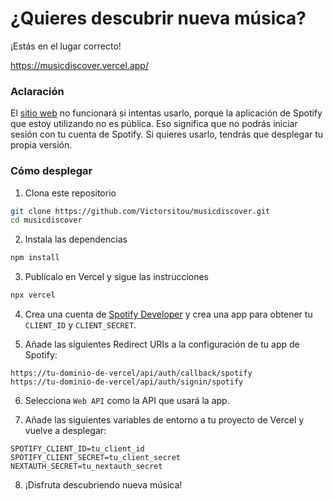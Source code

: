 # ¿Quieres descubrir nueva música?

¡Estás en el lugar correcto!

https://musicdiscover.vercel.app/

### Aclaración

El [sitio web](https://musicdiscover.vercel.app/) no funcionará si intentas usarlo, porque la aplicación de Spotify que estoy utilizando no es pública. Eso significa que no podrás iniciar sesión con tu cuenta de Spotify. Si quieres usarlo, tendrás que desplegar tu propia versión.

### Cómo desplegar

1. Clona este repositorio

```bash
git clone https://github.com/Victorsitou/musicdiscover.git
cd musicdiscover
```

2. Instala las dependencias

```bash
npm install
```

3. Publícalo en Vercel y sigue las instrucciones

```bash
npx vercel
```

4. Crea una cuenta de [Spotify Developer](https://developer.spotify.com/) y crea una app para obtener tu `CLIENT_ID` y `CLIENT_SECRET`.

5. Añade las siguientes Redirect URIs a la configuración de tu app de Spotify:

```
https://tu-dominio-de-vercel/api/auth/callback/spotify
https://tu-dominio-de-vercel/api/auth/signin/spotify
```

6. Selecciona `Web API` como la API que usará la app.

7. Añade las siguientes variables de entorno a tu proyecto de Vercel y vuelve a desplegar:

```
SPOTIFY_CLIENT_ID=tu_client_id
SPOTIFY_CLIENT_SECRET=tu_client_secret
NEXTAUTH_SECRET=tu_nextauth_secret
```

8. ¡Disfruta descubriendo nueva música!
